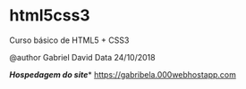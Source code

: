 # html5css3
Curso básico de HTML5 + CSS3

@author Gabriel David
Data 24/10/2018

*****Hospedagem do site******
https://gabribela.000webhostapp.com
